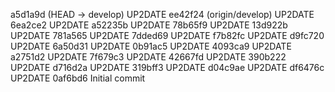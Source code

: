 a5d1a9d (HEAD -> develop) UP2DATE
ee42f24 (origin/develop) UP2DATE
6ea2ce2 UP2DATE
a52235b UP2DATE
78b65f9 UP2DATE
13d922b UP2DATE
781a565 UP2DATE
7dded69 UP2DATE
f7b82fc UP2DATE
d9fc720 UP2DATE
6a50d31 UP2DATE
0b91ac5 UP2DATE
4093ca9 UP2DATE
a2751d2 UP2DATE
7f679c3 UP2DATE
42667fd UP2DATE
390b222 UP2DATE
d716d2a UP2DATE
319bff3 UP2DATE
d04c9ae UP2DATE
df6476c UP2DATE
0af6bd6 Initial commit
